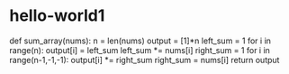 # hello-world1
  def sum_array(nums):
    n = len(nums)
    output = [1]*n
    left_sum = 1
    for i in range(n):
        output[i] = left_sum
        left_sum *= nums[i]
    right_sum = 1
    for i in range(n-1,-1,-1):
        output[i] *= right_sum
        right_sum = nums[i]
        return output
